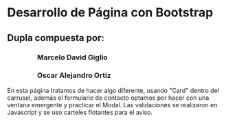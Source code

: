 # Desarrollo de Página con Bootstrap

## Dupla compuesta por:
###                   Marcelo David Giglio
###                   Oscar Alejandro Ortiz

En esta página tratamos de hacer algo diferente, usando "Card" dentro del carrusel, además el formulario de contacto optamos por hacer con una ventana emergente y practicar el Modal. Las validaciones se realizaron en Javascript y se uso carteles flotantes para el aviso. 

